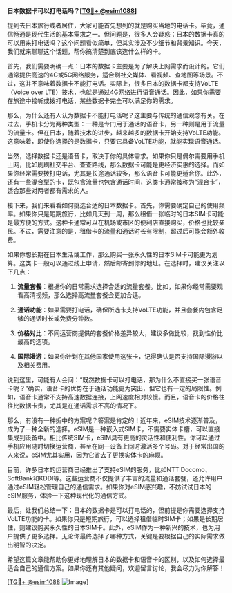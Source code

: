 **日本数据卡可以打电话吗？[[TG💪+ @esim1088](https://t.me/s/esim1088)]**

提到去日本旅行或者居住，大家可能首先想到的就是购买当地的电话卡。毕竟，通信畅通是现代生活的基本需求之一。但问题是，很多人会疑惑：日本的数据卡真的可以用来打电话吗？这个问题看似简单，但其实涉及不少细节和背景知识。今天，我们就来聊聊这个话题，帮你搞清楚到底该选什么样的卡。

首先，我们需要明确一点：日本的数据卡主要是为了解决上网需求而设计的。它们通常提供高速的4G或5G网络服务，适合刷社交媒体、看视频、查地图等场景。不过，这并不意味着数据卡不能打电话。实际上，很多日本的数据卡都支持VoLTE（Voice over LTE）技术，也就是通过4G网络进行语音通话。因此，如果你需要在旅途中接听或拨打电话，某些数据卡完全可以满足你的需求。

那么，为什么还有人认为数据卡不能打电话呢？这主要与传统的通信观念有关。在过去，手机卡分为两种类型：一种是专门用于通话的语音卡，另一种则是用于流量的流量卡。但在日本，随着技术的进步，越来越多的数据卡开始支持VoLTE功能。这意味着，即使你选择的是数据卡，只要它具备VoLTE功能，就能实现语音通话。

当然，选择数据卡还是语音卡，取决于你的具体需求。如果你只是偶尔需要用手机上网，比如刷刷社交平台、查查路线，那么数据卡可能是更经济实惠的选择。而如果你经常需要拨打电话，尤其是长途通话较多，那么语音卡可能更适合你。此外，还有一些混合型的卡，既包含流量也包含通话时间，这类卡通常被称为“混合卡”，适合那些对两者都有需求的人。

接下来，我们来看看如何挑选合适的日本数据卡。首先，你需要确定自己的使用频率。如果你只是短期旅行，比如几天到一周，那么租借一张临时的日本SIM卡可能是最方便的方式。这种卡通常可以在机场或市区的便利店直接购买，价格也比较亲民。不过，需要注意的是，租借卡的流量和通话时长有限制，超过后可能会额外收费。

如果你想长期在日本生活或工作，那么购买一张永久性的日本SIM卡可能更为划算。这类卡一般可以通过线上申请，然后邮寄到你的地址。在选择时，建议关注以下几点：

1. **流量套餐**：根据你的日常需求选择合适的流量套餐。比如，如果你经常需要观看高清视频，那么选择高流量套餐会更加合适。
   
2. **通话功能**：如果需要打电话，确保所选卡支持VoLTE功能，并且套餐内包含足够的通话时长或免费分钟数。

3. **价格对比**：不同运营商提供的套餐价格差异较大，建议多做比较，找到性价比最高的选项。

4. **国际漫游**：如果你计划在其他国家使用这张卡，记得确认是否支持国际漫游以及相关费用。

说到这里，可能有人会问：“既然数据卡可以打电话，那为什么不直接买一张语音卡呢？”确实，语音卡的优势在于通话功能更为突出，但它也有一定的局限性。例如，语音卡通常不支持高速数据连接，上网速度相对较慢。而且，语音卡的价格往往比数据卡贵，尤其是在通话需求不高的情况下。

那么，有没有一种折中的方案呢？答案是肯定的！近年来，eSIM技术逐渐普及，成为了一种全新的选择。eSIM是一种嵌入式SIM卡，不需要实体卡槽，可以直接集成到设备中。相比传统SIM卡，eSIM具有更高的灵活性和便利性。你可以通过手机应用随时切换运营商，甚至在同一设备上同时激活多个号码。对于经常出国的人来说，eSIM尤其实用，因为它省去了更换实体卡的麻烦。

目前，许多日本的运营商已经推出了支持eSIM的服务，比如NTT Docomo、SoftBank和KDDI等。这些运营商不仅提供了丰富的流量和通话套餐，还允许用户通过eSIM轻松管理自己的通信需求。如果你对eSIM感兴趣，不妨试试日本的eSIM服务，体验一下这种现代化的通信方式。

最后，让我们总结一下：日本的数据卡是可以打电话的，但前提是你需要选择支持VoLTE功能的卡。如果你只是短期旅行，可以选择租借临时SIM卡；如果是长期居住，则建议购买永久性的日本SIM卡。此外，eSIM作为一种新兴的技术，也为用户提供了更多选择。无论你最终选择了哪种方式，关键是要根据自己的实际需求做出明智的决定。

希望这篇文章能帮助你更好地理解日本的数据卡和语音卡的区别，以及如何选择最适合自己的通信方案。如果你还有其他疑问，欢迎留言讨论，我会尽力为你解答！

[[TG💪+ @esim1088](https://t.me/s/esim1088) ![Image](https://i.postimg.cc/4NQfJmqS/Snipaste-2025-05-13-00-14-12.png)]